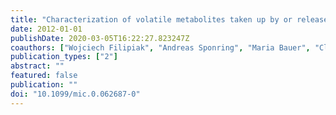 ```yaml
---
title: "Characterization of volatile metabolites taken up by or released from Streptococcus pneumoniae and Haemophilus influenzae by using GC-MS"
date: 2012-01-01
publishDate: 2020-03-05T16:22:27.823247Z
coauthors: ["Wojciech Filipiak", "Andreas Sponring", "Maria Bauer", "Clemens Ager", "Anna Filipiak", "Helmut Wiesenhofer", "Nagl Markus", "Jakob Troppmair", "Anton Amann"]
publication_types: ["2"]
abstract: ""
featured: false
publication: ""
doi: "10.1099/mic.0.062687-0"
---
```


